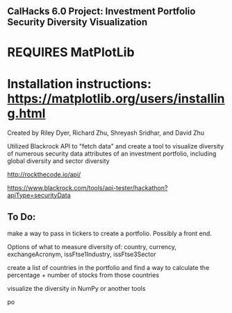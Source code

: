 ## CalHacks 6.0 Project: Investment Portfolio Security Diversity Visualization

# REQUIRES MatPlotLib
# Installation instructions: https://matplotlib.org/users/installing.html

Created by Riley Dyer, Richard Zhu, Shreyash Sridhar, and David Zhu

Utilized Blackrock API to "fetch data" and create a tool to visualize diversity of numerous security data attributes of an investment portfolio, including global diversity and sector diversity

http://rockthecode.io/api/

https://www.blackrock.com/tools/api-tester/hackathon?apiType=securityData

## To Do:

make a way to pass in tickers to create a portfolio. Possibly a front end.

Options of what to measure diversity of: country, currency, exchangeAcronym, issFtse1Industry, issFtse3Sector

create a list of countries in the portfolio and find a way to calculate the percentage + number of stocks from those countries

visualize the diversity in NumPy or another tools

po
